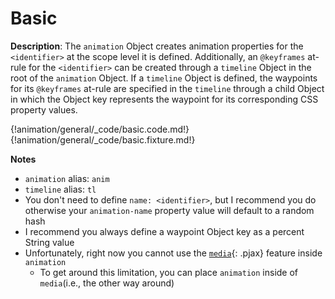 # Basic

__Description__: The `animation` Object creates animation properties for the `<identifier>` at the scope level it is defined. Additionally, an `@keyframes` at-rule for the `<identifier>` can be created through a `timeline` Object in the root of the `animation` Object. If a `timeline` Object is defined, the waypoints for its `@keyframes` at-rule are specified in the `timeline` through a child Object in which the Object key represents the waypoint for its corresponding CSS property values.

{!animation/general/_code/basic.code.md!}
{!animation/general/_code/basic.fixture.md!}

__Notes__

* `animation` alias: `anim`
* `timeline` alias: `tl`
* You don't need to define `name: <identifier>`, but I recommend you do otherwise your `animation-name` property value will default to a random hash
* I recommend you always define a waypoint Object key as a percent String value
* Unfortunately, right now you cannot use the [`media`](../media/general.md#basic){: .pjax} feature inside `animation`
    - To get around this limitation, you can place `animation` inside of `media`(i.e., the other way around)

<div class="cf"></div>
<div class="end"></div>

